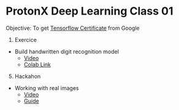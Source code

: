 # ProtonX Deep Learning Class 01

Objective: To get [Tensorflow Certificate](https://www.tensorflow.org/site-assets/downloads/marketing/cert/TF_Certificate_Candidate_Handbook.pdf) from Google

1. Exercice
- Build handwritten digit recognition model
  - [Video](https://youtu.be/Yj49rNmv4nY)
  - [Colab Link](https://bit.ly/ProtonXDL01Ex3)



5. Hackahon
- Working with real images
  - [Video](https://youtu.be/kShvYHDXvvg)
  - [Guide](https://bit.ly/ProtonX01Guide)

